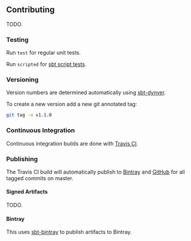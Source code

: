 ## Contributing

TODO.

### Testing

Run `test` for regular unit tests.

Run `scripted` for [sbt script tests][Testing sbt Plugins].

### Versioning

Version numbers are determined automatically using [sbt-dynver].

To create a new version add a new git annotated tag:
```bash
git tag -a v1.1.0
```

### Continuous Integration

Continuous integration builds are done with [Travis CI].

### Publishing

The Travis CI build will automatically publish to [Bintray] and [GitHub] for all tagged commits on master.

#### Signed Artifacts

TODO.

#### Bintray

This uses [sbt-bintray] to publish artifacts to Bintray.

[Bintray]: https://bintray.com
[Github]: https://github.com
[sbt-bintray]: https://github.com/sbt/sbt-bintray
[sbt-dynver]: https://github.com/dwijnand/sbt-dynver
[Testing sbt Plugins]: http://www.scala-sbt.org/1.x/docs/Testing-sbt-plugins.html
[Travis CI]: https://travis-ci.org
